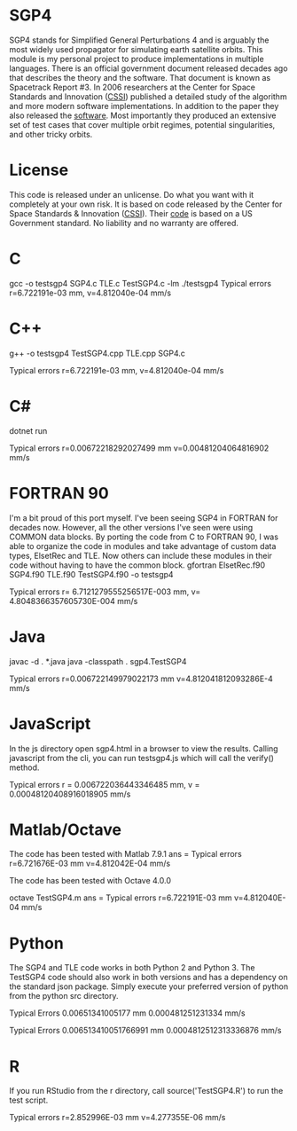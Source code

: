 # SGP4
SGP4 stands for Simplified General Perturbations 4 and is arguably the most widely used propagator for simulating earth satellite orbits.
This module is my personal project to produce implementations in multiple languages.  There is an official government document released decades
ago that describes the theory and the software.  That document is known as Spacetrack Report #3.  In 2006 researchers at the Center for Space
Standards and Innovation ([CSSI](http://www.centerforspace.com/)) published a detailed study of the algorithm and more modern software implementations.  In addition to the paper they also
released the [software](http://www.centerforspace.com/downloads/).  Most importantly they produced an extensive set of test cases that cover multiple orbit regimes, potential singularities, and other
tricky orbits.

# License
This code is released under an unlicense.  Do what you want with it completely at your own risk.  It is based on code released by the Center for Space Standards & Innovation ([CSSI](http://www.centerforspace.com/)).  Their [code](http://www.centerforspace.com/downloads/) is based on a US Government standard.  No liability and no warranty are offered.

# C

gcc -o testsgp4 SGP4.c TLE.c TestSGP4.c -lm
./testsgp4
Typical errors r=6.722191e-03 mm, v=4.812040e-04 mm/s

# C++
g++ -o testsgp4 TestSGP4.cpp TLE.cpp SGP4.c

Typical errors r=6.722191e-03 mm, v=4.812040e-04 mm/s

# C#
dotnet run

Typical errors	r=0.00672218292027499 mm	v=0.00481204064816902 mm/s

# FORTRAN 90
I'm a bit proud of this port myself.  I've been seeing SGP4 in FORTRAN for decades now.  However, all the other versions I've seen were using COMMON data blocks.  By porting the code from C to FORTRAN 90, I was able to organize the code in modules and take advantage of custom data types, ElsetRec and TLE.  Now others can include these modules in their code without having to have the common block.
gfortran ElsetRec.f90 SGP4.f90 TLE.f90 TestSGP4.f90  -o testsgp4

Typical errors r=   6.7121279555256517E-003  mm, v=   4.8048366357605730E-004  mm/s

# Java

javac -d . *.java
java -classpath . sgp4.TestSGP4

Typical errors	r=0.006722149979022173 mm	v=4.812041812093286E-4 mm/s

# JavaScript
In the js directory open sgp4.html in a browser to view the results.  Calling javascript from the cli, you can run testsgp4.js which will call the verify() method.

Typical errors r = 0.006722036443346485 mm, v = 0.00048120408916018905 mm/s

# Matlab/Octave
The code has been tested with Matlab 7.9.1
ans =
Typical errors r=6.721676E-03 mm        v=4.812042E-04 mm/s

The code has been tested with Octave 4.0.0

octave TestSGP4.m
ans = Typical errors r=6.722191E-03 mm	v=4.812040E-04 mm/s

# Python
The SGP4 and TLE code works in both Python 2 and Python 3.  The TestSGP4 code should also work in both versions and has a dependency on the standard json package. Simply execute your preferred version of python from the python src directory.


Typical Errors
0.00651341005177
mm
0.000481251231334
mm/s


Typical Errors
0.006513410051766991
mm
0.0004812512313336876
mm/s


# R
If you run RStudio from the r directory, call source('TestSGP4.R') to run the test script.


Typical errors r=2.852996E-03 mm   v=4.277355E-06 mm/s

